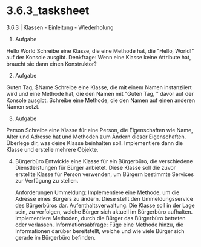 # 3.6.3_tasksheet
3.6.3 | Klassen - Einleitung - Wiederholung


1. Aufgabe 

Hello World
Schreibe eine Klasse, die eine Methode hat, die "Hello, World!" auf der Konsole ausgibt.
Denkfrage: Wenn eine Klasse keine Attribute hat, braucht sie dann einen Konstruktor? 


2. Aufgabe 

Guten Tag, $Name
Schreibe eine Klasse, die mit einem Namen instanziiert wird und eine Methode hat, die den Namen mit "Guten Tag, " davor auf der Konsole ausgibt. Schreibe eine Methode, die den Namen auf einen anderen Namen setzt. 


3. Aufgabe 

Person
Schreibe eine Klasse für eine Person, die Eigenschaften wie Name, Alter und Adresse hat und Methoden zum Ändern dieser Eigenschaften.
Überlege dir, was deine Klasse beinhalten soll. Implementiere dann die Klasse und erstelle mehrere Objekte.


4. Bürgerbüro
Entwickle eine Klasse für ein Bürgerbüro, die verschiedene Dienstleistungen für Bürger anbietet. Diese Klasse soll die zuvor erstellte Klasse für Person verwenden, um Bürgern bestimmte Services zur Verfügung zu stellen.

    Anforderungen
        Ummeldung: Implementiere eine Methode, um die Adresse eines Bürgers zu ändern. Diese stellt den Ummeldungsservice des Bürgerbüros dar.
        Aufenthaltsverwaltung: Die Klasse soll in der Lage sein, zu verfolgen, welche Bürger sich aktuell im Bürgerbüro aufhalten. Implementiere Methoden, durch die Bürger das Bürgerbüro betreten oder verlassen.
        Informationsabfrage: Füge eine Methode hinzu, die Informationen darüber bereitstellt, welche und wie viele Bürger sich gerade im Bürgerbüro befinden.


